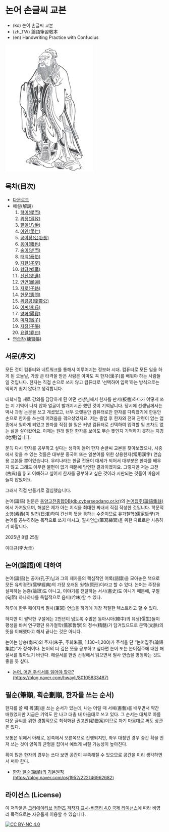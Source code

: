 # 논어 손글씨 교본

* (ko) 논어 손글씨 교본
* (zh_TW) 論語筆習敎本
* (en) Handwriting Practice with Confucius

![공자](images/confucius.png)

## 목차(目次)

* [다운로드](download/README.md)
* 해설(解說)
	1. [학이(學而)](commentary/01-xue-er.md)
	2. [위정(爲政)](commentary/02-wei-zheng.md)
	3. [팔일(八佾)](commentary/03-ba-yi.md)
	4. [이인(里仁)](commentary/04-li-ren.md)
	5. [공야장(公冶長)](commentary/05-gong-ye-chang.md)
	6. [옹야(雍也)](commentary/06-yong-ye.md)
	7. [술이(述而)](commentary/07-shu-er.md)
	8. [태백(泰伯)](commentary/08-tai-bo.md)
	9. [자한(子罕)](commentary/09-zi-han.md)
	10. [향당(鄕黨)](commentary/10-xiang-dang.md)
	11. [선진(先進)](commentary/11-xian-jin.md)
	12. [안연(顔淵)](commentary/12-yan-yuan.md)
	13. [자로(子路)](commentary/13-zi-lu.md)
	14. [헌문(憲問)](commentary/14-xian-wen.md)
	15. [위령공(衛靈公)](commentary/15-Wei-Ling-Gong.md)
	16. [이씨(李氏)](commentary/16-ji-shi.md)
	17. [양화(陽貨)](commentary/17-yang-huo.md)
	18. [미자(微子)](commentary/18-wei-zi.md)
	19. [자장(子張)](commentary/19-zi-zhang.md)
	20. [요왈(堯曰)](commentary/20-yao-yue.md)
* [연습장(練習帳)](commentary/99-practice.md)

## 서문(序文)

모든 것이 컴퓨터와 네트워크를 통해서 이루어지는 정보화 시대. 컴퓨터로 모든 일을 하게 된 오늘날, 가장 큰 타격을 받은 사람은 아마도 꼭 한자(漢子)를 배워야 하는 사람들일 것입니다. 한자는 직접 손으로 쓰지 않고 컴퓨터로 ‘선택하여 입력’하는 방식으로는 익히기 쉽지 않다고 생각합니다.

대학시절 새로 강의를 담당하게 된 어떤 선생님께서 한자를 판서(板書)하다가 어떻게 쓰는 지 기억이 나지 않아 얼굴이 발개지시곤 했던 것이 기억납니다. 당시에 선생님께서는 박사 과정 논문을 쓰고 계셨었고, 너무 오랫동안 컴퓨터로만 한자를 다뤄왔기에 한동안 손으로 한자를 쓰는데 어려움을 겪으셨었지요. 저는 졸업 후 한자와 전혀 관련이 없는 업종에서 일하게 되었고 한자를 직접 쓸 일은 커녕 컴퓨터로 선택하여 입력할 일 조차도 없는 삶을 살아왔어요. 이제는 원래 알던 한자를 보아도 무슨 뜻인지 기억하지 못하는 지경(地境)입니다.

문득 다시 한자를 공부하고 싶다는 생각이 들어 한자 손글씨 교본을 찾아보았으나, 시중에서 찾을 수 있는 것들은 대부분 중국어 또는 일본어를 위한 상용한자(常用漢字) 연습용 교본들 뿐이었습니다. 우리나라는 한글 전용이 대세가 되어서 대부분은 한자를 배우지 않고 그래도 아무런 불편이 없기 때문에 당연한 결과이겠지요. 그렇지만 저는 고전(古典)을 읽고 이해하고 싶어서 한자를 공부하고 싶은 것이라 시판되는 것들이 마음에 들지 않았어요.

그래서 직접 만들기로 결심했습니다.

논어(論語) 원문은 [동양고전종합DB(db.cyberseodang.or.kr)](https://db.cyberseodang.or.kr/)의 [논어집주(論語集註)](https://db.cyberseodang.or.kr/front/alphaList/BookMain.do?tab=tab1_01&bnCode=jti_1h0301&titleId=C2)에서 가져왔으며, 해설은 제가 아는 지식을 최대한 짜내서 직접 작성한 것입니다. 학문적 소양(素養)이 일천(日淺)하여 간신히 뜻을 통하는 수준이므로 유가철학(儒家哲學)과 논어를 공부하려는 목적으로 쓰지 마시고, 필사연습(筆寫練習)을 위한 자료로만 사용하기 바랍니다.

2025년 8월 25일

이대규(李大圭)

## 논어(論語)에 대하여

논어(論語)는 공자(孔子)님과 그의 제자들의 핵심적인 어록(語錄)을 모아놓은 책으로 모든 유학경전(儒學經典)의 가장 오래된 원형(原形)이라고 할 수 있다. 논어는 주장을 설파하는 논증(論證)도 아니고, 이야기를 전달하는 서사(書史)도 아니기 때문에, 구절(句節) 하나하나를 독립적으로 음미(吟味)할 수 있다.

하루에 한두 페이지씩 필사(筆寫) 연습을 하기에 가장 적절한 텍스트라고 할 수 있다.

하지만 이 짤막한 구절에는 2천년이 넘도록 수많은 동아시아(韓中)의 유생(儒生)들이 평생을 바쳐 연구했던 유가철학(儒家哲學)의 정수(精髓)가 담겨있으므로 문맥(文脈)의 뜻을 이해했다고 해서 끝나는 것은 아니다.

논어는 남송(南宋)의 주자(朱子, 주희朱熹, 1,130~1,200)가 주석을 단 “논어집주(論語集註)”가 정석이다. 논어의 더 깊은 뜻을 공부하고 싶다면 논어 또는 논어집주에 대한 해설서를 찾아보기 바란다. 해설서를 한권 선정해서 읽으면서 필사 연습을 병행하는 것도 좋을 듯 싶다.

* [논어, 어떤 주석서를 읽어야 할까? (https://blog.naver.com/hwayli/80105833487)](https://blog.naver.com/hwayli/80105833487)

## 필순(筆順, 획순劃順, 한자를 쓰는 순서)

한자를 쓸 때 획(劃)을 쓰는 순서가 있는데, 나는 어릴 때 서예(書藝)를 배우면서 약간 배웠었지만 지금은 기억도 안 나고 대충 내 마음대로 쓰고 있다. 그 순서는 대체로 아름다운 글씨를 위한 경험적으로 최적화된 권고안(勸告案)이므로 자기 마음대로 써도 상관은 없다.

보통은 위에서 아래로, 왼쪽에서 오른쪽으로 진행되지만, 좌우 대칭인 경우 중간 획을 먼저 쓰는 것이 양쪽의 균형을 잡아서 예쁘게 써질 가능성이 높아진다.

획이 많은 한자의 경우는 쓰다 보면 공간이 부족해질 수 있으므로 공간을 미리 생각하면서 써야 한다.

* [한자 필순(筆順)의 기본원칙 (https://blog.naver.com/osj1952/222146962682)](https://blog.naver.com/osj1952/222146962682)

## 라이선스 (License)

이 저작물은 [크리에이티브 커먼즈 저작자 표시-비영리 4.0 국제 라이선스](http://creativecommons.org/licenses/by-nc/4.0/)에 따라 비영리 목적으로는 자유롭게 이용할 수 있습니다.

[![CC BY-NC 4.0](https://mirrors.creativecommons.org/presskit/buttons/88x31/png/by-nc.png)](http://creativecommons.org/licenses/by-nc/4.0/)
